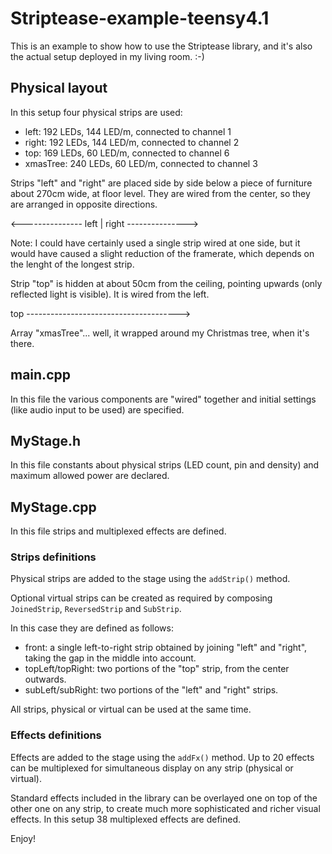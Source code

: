 # Striptease-example-teensy4.1

This is an example to show how to use the Striptease library, and it's also the actual setup deployed in my living room. :-)

## Physical layout

In this setup four physical strips are used:
- left: 192 LEDs, 144 LED/m, connected to channel 1
- right: 192 LEDs, 144 LED/m, connected to channel 2
- top: 169 LEDs, 60 LED/m, connected to channel 6
- xmasTree: 240 LEDs, 60 LED/m, connected to channel 3

Strips "left" and "right" are placed side by side below a piece of furniture about 270cm wide, at floor level. They are wired from the center, so they are arranged in opposite directions.

<--------------- left | right --------------->

Note: I could have certainly used a single strip wired at one side, but it would have caused a slight reduction of the framerate, which depends on the lenght of the longest strip.

Strip "top" is hidden at about 50cm from the ceiling, pointing upwards (only reflected light is visible). It is wired from the left.

top -------------------------------------->

Array "xmasTree"... well, it wrapped around my Christmas tree, when it's there.

## main.cpp

In this file the various components are "wired" together and initial settings (like audio input to be used) are specified.

## MyStage.h

In this file constants about physical strips (LED count, pin and density) and maximum allowed power are declared.

## MyStage.cpp

In this file strips and multiplexed effects are defined.

### Strips definitions

Physical strips are added to the stage using the `addStrip()` method.

Optional virtual strips can be created as required by composing `JoinedStrip`, `ReversedStrip` and `SubStrip`.

In this case they are defined as follows:
- front: a single left-to-right strip obtained by joining "left" and "right", taking the gap in the middle into account.
- topLeft/topRight: two portions of the "top" strip, from the center outwards.
- subLeft/subRight: two portions of the "left" and "right" strips.

All strips, physical or virtual can be used at the same time.

### Effects definitions

Effects are added to the stage using the `addFx()` method. Up to 20 effects can be multiplexed for simultaneous display on any strip (physical or virtual).

Standard effects included in the library can be overlayed one on top of the other one on any strip, to create much more sophisticated and richer visual effects. In this setup 38 multiplexed effects are defined.

Enjoy!